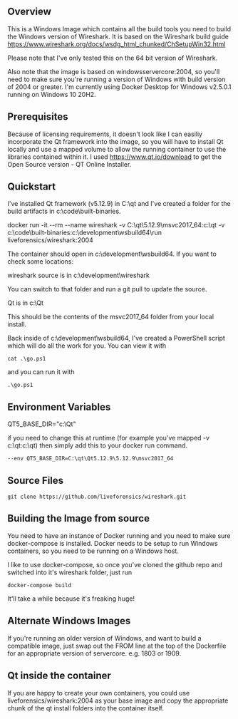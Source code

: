 ## Overview

This is a Windows Image which contains all the build tools you need to build the Windows version of Wireshark. It is based on the Wireshark build guide https://www.wireshark.org/docs/wsdg_html_chunked/ChSetupWin32.html

Please note that I've only tested this on the 64 bit version of Wireshark.

Also note that the image is based on windowsservercore:2004, so you'll need to make sure you're running a version of Windows with build version of 2004 or greater. I'm currently using Docker Desktop for Windows v2.5.0.1 running on Windows 10 20H2.

## Prerequisites

Because of licensing requirements, it doesn't look like I can easiliy incorporate the Qt framework into the image, so you will have to install Qt locally and use a mapped volume to allow the running container to use the libraries contained within it. I used https://www.qt.io/download to get the Open Source version - QT Online Installer.

## Quickstart

I've installed Qt framework (v5.12.9) in C:\qt and I've created a folder for the build artifacts in c:\code\built-binaries.

docker run -it --rm --name wireshark -v C:\qt\5.12.9\msvc2017_64:c:\qt -v c:\code\built-binaries:c:\development\wsbuild64\run liveforensics/wireshark:2004

The container should open in c:\development\wsbuild64. If you want to check some locations:

wireshark source is in c:\development\wireshark

You can switch to that folder and run a git pull to update the source.

Qt is in c:\Qt

This should be the contents of the msvc2017_64 folder from your local install.

Back inside of c:\development\wsbuild64, I've created a PowerShell script which will do all the work for you. You can view it with 

`cat .\go.ps1`

and you can run it with

`.\go.ps1`

## Environment Variables

QT5_BASE_DIR="c:\Qt"

if you need to change this at runtime (for example you've mapped -v c:\qt:c:\qt) then simply add this to your docker run command.

`--env QT5_BASE_DIR=C:\qt\Qt5.12.9\5.12.9\msvc2017_64`

## Source Files

`git clone https://github.com/liveforensics/wireshark.git`

## Building the Image from source

You need to have an instance of Docker running and you need to make sure docker-compose is installed. Docker needs to be setup to run Windows containers, so you need to be running on a Windows host.

I like to use docker-compose, so once you've cloned the github repo and switched into it's wireshark folder, just run

`docker-compose build`

It'll take a while because it's freaking huge!

## Alternate Windows Images

If you're running an older version of Windows, and want to build a compatible image, just swap out the FROM line at the top of the Dockerfile for an appropriate version of servercore. e.g. 1803 or 1909.

## Qt inside the container

If you are happy to create your own containers, you could use liveforensics/wireshark:2004 as your base image and copy the appropriate chunk of the qt install folders into the container itself.
